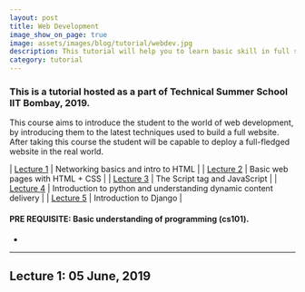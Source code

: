 ```yaml
---
layout: post
title: Web Development
image_show_on_page: true
image: assets/images/blog/tutorial/webdev.jpg
description: This tutorial will help you to learn basic skill in full stack website development.
category: tutorial
---
```

### This is a tutorial hosted as a part of Technical Summer School IIT Bombay, 2019.

This course aims to introduce the student to the world of web development, by introducing them to the latest techniques used to build a full website. After taking this course the student will be capable to deploy a full-fledged website in the real world.


| [Lecture 1](#lecture1) | Networking basics and intro to HTML                               |
| [Lecture 2](#lecture2) | Basic web pages with HTML + CSS                                   |
| [Lecture 3](#lecture3) | The Script tag and JavaScript                                     |
| [Lecture 4](#lecture4) | Introduction to python and understanding dynamic content delivery |
| [Lecture 5](#lecture5) | Introduction to Django                                            |

#### PRE REQUISITE: Basic understanding of programming (cs101).

<!-- Divider -->
<ul class="alt">
<li></li>
</ul>
<hr class="major" />


## Lecture 1: 05 June, 2019<a name="lecture1"></a>
